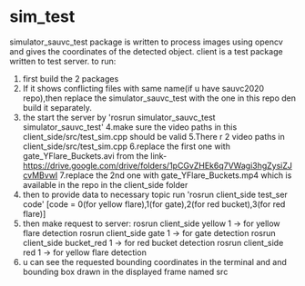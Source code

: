 # sim_test
simulator_sauvc_test package is written to process images using opencv and gives the coordinates of the detected object.
client is a test package written to test server.
to run:
1. first build the 2 packages
2. If it shows conflicting files with same name(if u have sauvc2020 repo),then replace the simulator_sauvc_test with the one in this repo den build it separately. 
3. the start the server by 'rosrun simulator_sauvc_test simulator_sauvc_test'
4.make sure the video paths in this client_side/src/test_sim.cpp should be valid
5.There r 2 video paths in client_side/src/test_sim.cpp 
6.replace the first one with gate_YFlare_Buckets.avi from the link- https://drive.google.com/drive/folders/1pCGvZHEk6q7VWagi3hgZysiZJcvMBvwI
7.replace the 2nd one with gate_YFlare_Buckets.mp4 which is available in the repo in the client_side folder
8. then to provide data to necessary topic run 'rosrun client_side test_ser code' [code = 0(for yellow flare),1(for gate),2(for red bucket),3(for red flare)]
9. then make request to server:
	rosrun client_side yellow 1	-> for yellow flare detection
	rosrun client_side gate 1	-> for gate detection
	rosrun client_side bucket_red 1	-> for red bucket detection
	rosrun client_side red 1	-> for yellow flare detection
10. u can see the requested bounding coordinates in the terminal and and bounding box drawn in the displayed frame named src

